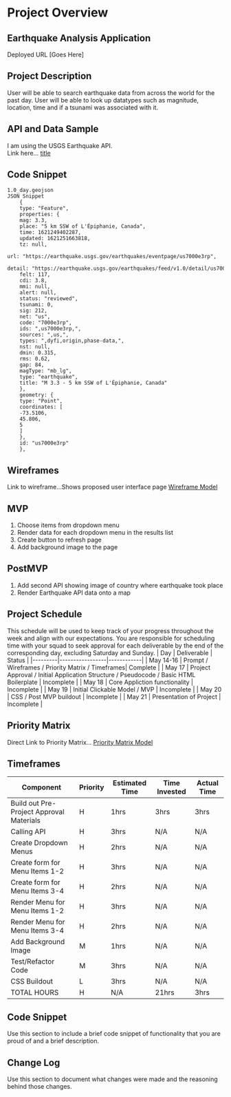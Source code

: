 # Project Overview

## Earthquake Analysis Application
Deployed URL [Goes Here]

## Project Description
User will be able to search earthquake data from across the world for the past day.  User will be able to look up datatypes such as magnitude, location, time and if a tsunami was associated with it.

## API and Data Sample
I am using the USGS Earthquake API.  
Link here… [title](https://earthquake.usgs.gov/earthquakes/feed/v1.0/summary/)

## Code Snippet
```
1.0_day.geojson
JSON Snippet
	{
	type: "Feature",
	properties: {
	mag: 3.3,
	place: "5 km SSW of L'Épiphanie, Canada",
	time: 1621249402287,
	updated: 1621251663818,
	tz: null,
	url: "https://earthquake.usgs.gov/earthquakes/eventpage/us7000e3rp",
	detail: "https://earthquake.usgs.gov/earthquakes/feed/v1.0/detail/us7000e3rp.geojson",
	felt: 117,
	cdi: 3.8,
	mmi: null,
	alert: null,
	status: "reviewed",
	tsunami: 0,
	sig: 212,
	net: "us",
	code: "7000e3rp",
	ids: ",us7000e3rp,",
	sources: ",us,",
	types: ",dyfi,origin,phase-data,",
	nst: null,
	dmin: 0.315,
	rms: 0.62,
	gap: 84,
	magType: "mb_lg",
	type: "earthquake",
	title: "M 3.3 - 5 km SSW of L'Épiphanie, Canada"
	},
	geometry: {
	type: "Point",
	coordinates: [
	-73.5106,
	45.806,
	5
	]
	},
	id: "us7000e3rp"
	},
```
## Wireframes
Link to wireframe…Shows proposed user interface page
[Wireframe Model](https://imgur.com/x1icC5T)

## MVP
1. Choose items from dropdown menu
2. Render data for each dropdown menu in the results list
3. Create button to refresh page
4. Add background image to the page

## PostMVP
1. Add second API showing image of country where earthquake took place
2. Render Earthquake API data onto a map

## Project Schedule
This schedule will be used to keep track of your progress throughout the week and align with our expectations.
You are responsible for scheduling time with your squad to seek approval for each deliverable by the end of the corresponding day, excluding Saturday and Sunday.
|   Day   |   Deliverable   |   Status   |
|---------|-----------------|------------|
| May 14-16 | Prompt / Wireframes / Priority Matrix / Timeframes| Complete |
| May 17 | Project Approval / Initial Application Structure / Pseudocode / Basic HTML Boilerplate | Incomplete |
| May 18 | Core Appliction functionality | Incomplete |
| May 19 | Initial Clickable Model / MVP | Incomplete |
| May 20 | CSS / Post MVP buildout | Incomplete |
| May 21 | Presentation of Project | Incomplete |

## Priority Matrix
Direct Link to Priority Matrix... [Priority Matrix Model](https://imgur.com/z1cD0Gt)

## Timeframes
| Component | Priority | Estimated Time | Time Invested | Actual Time |
|-----------|----------|----------------|---------------|-------------|
| Build out Pre-Project Approval Materials | H | 1hrs | 3hrs | 3hrs |
| Calling API | H | 3hrs | N/A | N/A | N/A |
| Create Dropdown Menus | H | 2hrs | N/A | N/A |
| Create form for Menu Items 1-2 | H | 3hrs | N/A | N/A |
| Create form for Menu Items 3-4 | H | 2hrs | N/A | N/A |
| Render Menu for Menu Items 1-2 | H | 3hrs | N/A | N/A |
| Render Menu for Menu Items 3-4 | H | 2hrs | N/A | N/A |
| Add Background Image | M | 1hrs | N/A | N/A |
| Test/Refactor Code | M | 3hrs | N/A | N/A |
| CSS Buildout | L | 3hrs | N/A | N/A |
| TOTAL HOURS | H | N/A | 21hrs | 3hrs | 3hrs |

## Code Snippet
Use this section to include a brief code snippet of functionality that you are proud of and a brief description.

## Change Log
Use this section to document what changes were made and the reasoning behind those changes.
